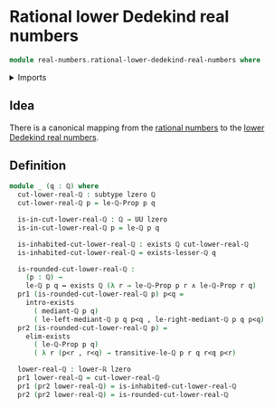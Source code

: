 # Rational lower Dedekind real numbers

```agda
module real-numbers.rational-lower-dedekind-real-numbers where
```

<details><summary>Imports</summary>

```agda
open import elementary-number-theory.rational-numbers
open import elementary-number-theory.strict-inequality-rational-numbers

open import foundation.conjunction
open import foundation.dependent-pair-types
open import foundation.existential-quantification
open import foundation.logical-equivalences
open import foundation.subtypes
open import foundation.universe-levels

open import real-numbers.lower-dedekind-real-numbers
```

</details>

## Idea

There is a canonical mapping from the
[rational numbers](elementary-number-theory.rational-numbers.md) to the
[lower Dedekind real numbers](real-numbers.lower-dedekind-real-numbers.md).

## Definition

```agda
module _ (q : ℚ) where
  cut-lower-real-ℚ : subtype lzero ℚ
  cut-lower-real-ℚ p = le-ℚ-Prop p q

  is-in-cut-lower-real-ℚ : ℚ → UU lzero
  is-in-cut-lower-real-ℚ p = le-ℚ p q

  is-inhabited-cut-lower-real-ℚ : exists ℚ cut-lower-real-ℚ
  is-inhabited-cut-lower-real-ℚ = exists-lesser-ℚ q

  is-rounded-cut-lower-real-ℚ :
    (p : ℚ) →
    le-ℚ p q ↔ exists ℚ (λ r → le-ℚ-Prop p r ∧ le-ℚ-Prop r q)
  pr1 (is-rounded-cut-lower-real-ℚ p) p<q =
    intro-exists
      ( mediant-ℚ p q)
      ( le-left-mediant-ℚ p q p<q , le-right-mediant-ℚ p q p<q)
  pr2 (is-rounded-cut-lower-real-ℚ p) =
    elim-exists
      ( le-ℚ-Prop p q)
      ( λ r (p<r , r<q) → transitive-le-ℚ p r q r<q p<r)

  lower-real-ℚ : lower-ℝ lzero
  pr1 lower-real-ℚ = cut-lower-real-ℚ
  pr1 (pr2 lower-real-ℚ) = is-inhabited-cut-lower-real-ℚ
  pr2 (pr2 lower-real-ℚ) = is-rounded-cut-lower-real-ℚ
```
